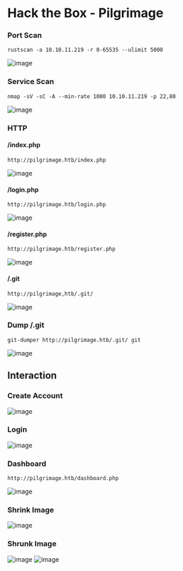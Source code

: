 # Hack the Box - Pilgrimage

### Port Scan
```JS
rustscan -a 10.10.11.219 -r 0-65535 --ulimit 5000
```
![image](https://github.com/karanshergill/Hack-the-Box/assets/83878909/e689b57a-a922-4249-bd1f-e9fa6a10c6b1)

### Service Scan
```JS
nmap -sV -sC -A --min-rate 1000 10.10.11.219 -p 22,80
```
![image](https://github.com/karanshergill/Hack-the-Box/assets/83878909/8e7088bb-eda7-48c9-a997-9aff249734e7)

### HTTP
#### /index.php
```
http://pilgrimage.htb/index.php
```
![image](https://github.com/karanshergill/Hack-the-Box/assets/83878909/926d244a-ec49-4f00-b52e-2470dcf12de7)

#### /login.php
```
http://pilgrimage.htb/login.php
```
![image](https://github.com/karanshergill/Hack-the-Box/assets/83878909/91c3655e-75c4-4434-a7c0-6cb6ffb4f416)

#### /register.php
```
http://pilgrimage.htb/register.php
```
![image](https://github.com/karanshergill/Hack-the-Box/assets/83878909/ae7ea9df-3379-4ae2-9bb1-21aab0840fb0)

#### /.git
```
http://pilgrimage,htb/.git/
```
![image](https://github.com/karanshergill/Hack-the-Box/assets/83878909/cf236a5d-c1d5-4e61-b79b-51f8ee5df32f)

### Dump /.git
```JS
git-dumper http://pilgrimage.htb/.git/ git
```
![image](https://github.com/karanshergill/Hack-the-Box/assets/83878909/8e034218-7ed2-4956-b0e3-821f84f9a665)

## Interaction
### Create Account
![image](https://github.com/karanshergill/Hack-the-Box/assets/83878909/8aace601-5083-47e0-9097-4d362135c8cb)

### Login
![image](https://github.com/karanshergill/Hack-the-Box/assets/83878909/59281814-60c3-4606-aa98-5b736e27baee)

### Dashboard
```
http://pilgrimage.htb/dashboard.php
```
![image](https://github.com/karanshergill/Hack-the-Box/assets/83878909/2baf238c-a0fd-4fa2-8492-96816f3450e4)

### Shrink Image
![image](https://github.com/karanshergill/Hack-the-Box/assets/83878909/28416acf-9319-4a20-aca5-0f2477231c16)

### Shrunk Image
![image](https://github.com/karanshergill/Hack-the-Box/assets/83878909/45222057-30a0-40cb-9236-277ac66f3cdb)
![image](https://github.com/karanshergill/Hack-the-Box/assets/83878909/b7769831-449a-4948-ad62-33f08d6fbae5)

